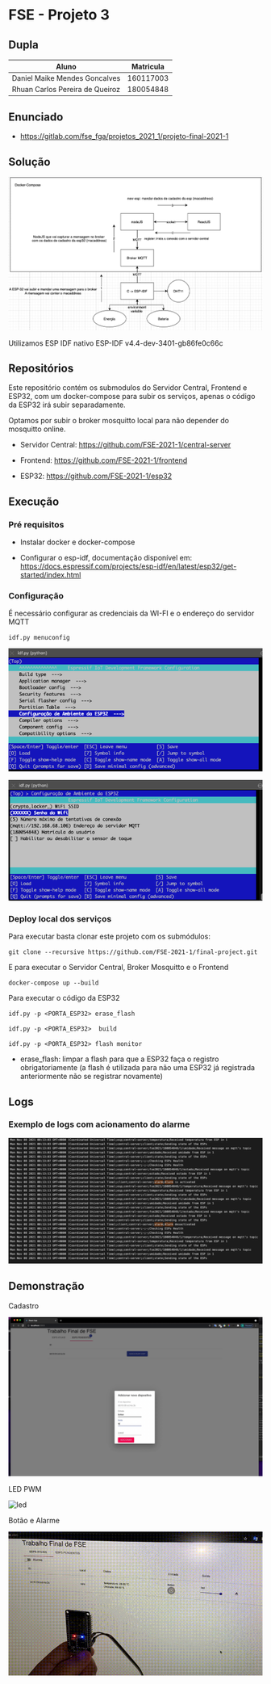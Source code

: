 # FSE - Projeto 3

## Dupla

| Aluno                           | Matricula |
|---------------------------------|-----------|
| Daniel Maike Mendes Goncalves   | 160117003 |
| Rhuan Carlos Pereira de Queiroz | 180054848 |

## Enunciado

* https://gitlab.com/fse_fga/projetos_2021_1/projeto-final-2021-1

## Solução

![solucao](./assets/solucao.png)

Utilizamos ESP IDF nativo ESP-IDF v4.4-dev-3401-gb86fe0c66c

## Repositórios

Este repositório contém os submodulos do Servidor Central, Frontend e ESP32, com um docker-compose para subir os serviços, apenas o código da ESP32 irá subir separadamente.

Optamos por subir o broker mosquitto local para não depender do mosquitto online.

* Servidor Central: https://github.com/FSE-2021-1/central-server

* Frontend: https://github.com/FSE-2021-1/frontend

* ESP32: https://github.com/FSE-2021-1/esp32

## Execução

### Pré requisitos

* Instalar docker e docker-compose

* Configurar o esp-idf, documentação disponível em: https://docs.espressif.com/projects/esp-idf/en/latest/esp32/get-started/index.html

### Configuração

É necessário configurar as credenciais da WI-FI e o endereço do servidor MQTT

```
idf.py menuconfig
```

![menuconfig](./assets/menuconfig.png)

![env](./assets/env.png)


### Deploy local dos serviços

Para executar basta clonar este projeto com os submódulos:

```
git clone --recursive https://github.com/FSE-2021-1/final-project.git
```

E para executar o Servidor Central, Broker Mosquitto e o Frontend

```
docker-compose up --build
```

Para executar o código da ESP32

```
idf.py -p <PORTA_ESP32> erase_flash
```

```
idf.py -p <PORTA_ESP32>  build
```

```
idf.py -p <PORTA_ESP32> flash monitor
```

* erase_flash: limpar a flash para que a ESP32 faça o registro obrigatoriamente (a flash é utilizada para não uma ESP32 já registrada anteriormente não se registrar novamente)

## Logs

### Exemplo de logs com acionamento do alarme

![logs](./assets/logs.png)

## Demonstração

Cadastro

![cadastro](./assets/cadastro.gif)

LED PWM

![led](./assets/led.gif)

Botão e Alarme

![botao](./assets/botao.gif)
